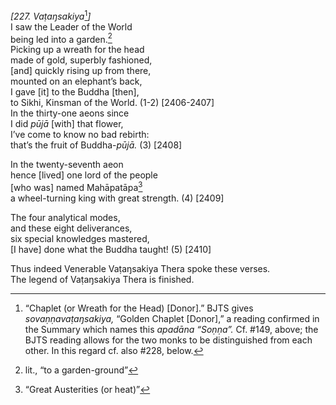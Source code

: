 *\[227. Vaṭaŋsakiya*[^1]*\]*  
I saw the Leader of the World  
being led into a garden.[^2]  
Picking up a wreath for the head  
made of gold, superbly fashioned,  
\[and\] quickly rising up from there,  
mounted on an elephant’s back,  
I gave \[it\] to the Buddha \[then\],  
to Sikhi, Kinsman of the World. (1-2) \[2406-2407\]  
In the thirty-one aeons since  
I did *pūjā* \[with\] that flower,  
I’ve come to know no bad rebirth:  
that’s the fruit of Buddha-*pūjā.* (3) \[2408\]

In the twenty-seventh aeon  
hence \[lived\] one lord of the people  
\[who was\] named Mahāpatāpa[^3]  
a wheel-turning king with great strength. (4) \[2409\]

The four analytical modes,  
and these eight deliverances,  
six special knowledges mastered,  
\[I have\] done what the Buddha taught! (5) \[2410\]

Thus indeed Venerable Vaṭaŋsakiya Thera spoke these verses.  
The legend of Vaṭaŋsakiya Thera is finished.  
[^1]: “Chaplet (or Wreath for the Head) \[Donor\].” BJTS gives
    *sovaṇṇavaṭaŋsakiya,* “Golden Chaplet \[Donor\],” a reading
    confirmed in the Summary which names this *apadāna “Soṇṇa”.* Cf.
    \#149, above; the BJTS reading allows for the two monks to be
    distinguished from each other. In this regard cf. also \#228, below.  
[^2]: lit., “to a garden-ground”  
[^3]: “Great Austerities (or heat)”
